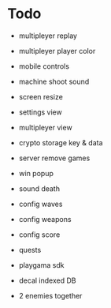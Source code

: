 
# Todo

- multipleyer replay
- multipleyer player color
- mobile controls
- machine shoot sound
- screen resize

- settings view
- multipleyer view
- crypto storage key & data
- server remove games
- win popup

- sound death

- config waves
- config weapons
- config score
- quests

- playgama sdk

- decal indexed DB
- 2 enemies together